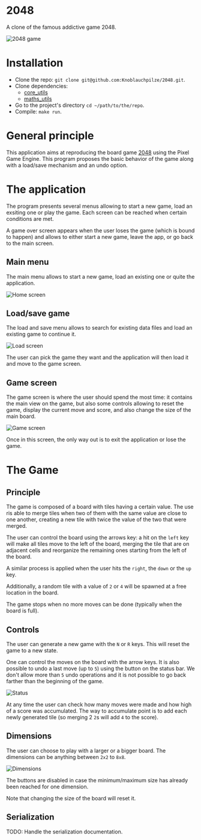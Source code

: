 
# 2048

A clone of the famous addictive game 2048.

![2048 game](resources/game.png)

# Installation

- Clone the repo: `git clone git@github.com:Knoblauchpilze/2048.git`.
- Clone dependencies:
    * [core_utils](https://github.com/Knoblauchpilze/core_utils)
    * [maths_utils](https://github.com/Knoblauchpilze/maths_utils)
- Go to the project's directory `cd ~/path/to/the/repo`.
- Compile: `make run`.

# General principle

This application aims at reproducing the board game [2048](https://en.wikipedia.org/wiki/2048_(video_game)) using the Pixel Game Engine. This program proposes the basic behavior of the game along with a load/save mechanism and an undo option.

# The application

The program presents several menus allowing to start a new game, load an exsiting one or play the game. Each screen can be reached when certain conditions are met.

A game over screen appears when the user loses the game (which is bound to happen) and allows to either start a new game, leave the app, or go back to the main screen.

## Main menu

The main menu allows to start a new game, load an existing one or quite the application.

![Home screen](resources/home_screen.png)

## Load/save game

The load and save menu allows to search for existing data files and load an existing game to continue it.

![Load screen](resources/load_screen.png)

The user can pick the game they want and the application will then load it and move to the game screen.

## Game screen

The game screen is where the user should spend the most time: it contains the main view on the game, but also some controls allowing to reset the game, display the current move and score, and also change the size of the main board.

![Game screen](resources/game_screen.png)

Once in this screen, the only way out is to exit the application or lose the game.

# The Game

## Principle

The game is composed of a board with tiles having a certain value. The use ris able to merge tiles when two of them with the same value are close to one another, creating a new tile with twice the value of the two that were merged.

The user can control the board using the arrows key: a hit on the `left` key will make all tiles move to the left of the board, merging the tile that are on adjacent cells and reorganize the remaining ones starting from the left of the board.

A similar process is applied when the user hits the `right`, the `down` or the `up` key.

Additionally, a random tile with a value of `2` or `4` will be spawned at a free location in the board.

The game stops when no more moves can be done (typically when the board is full).

## Controls

The user can generate a new game with the `N` or `R` keys. This will reset the game to a new state.

One can control the moves on the board with the arrow keys. It is also possible to undo a last move (up to `5`) using the button on the status bar. We don't allow more than `5` undo operations and it is not possible to go back farther than the beginning of the game.

![Status](resources/status.png)

At any time the user can check how many moves were made and how high of a score was accumulated. The way to accumulate point is to add each newly generated tile (so merging 2 `2`s will add `4` to the score).

## Dimensions

The user can choose to play with a larger or a bigger board. The dimensions can be anything between `2x2` to `8x8`.

![Dimensions](resources/dimensions.png)

The buttons are disabled in case the minimum/maximum size has already been reached for one dimension.

Note that changing the size of the board will reset it.

## Serialization

TODO: Handle the serialization documentation.

